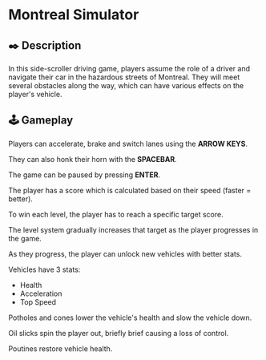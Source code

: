 # Montreal Simulator

## ✒️ Description

In this side-scroller driving game, players assume the role of a driver and navigate their car in the hazardous streets of Montreal. They will meet several obstacles along the way, which can have various effects on the player's vehicle.

## 🕹️ Gameplay

Players can accelerate, brake and switch lanes using the **ARROW KEYS**.

They can also honk their horn with the **SPACEBAR**.

The game can be paused by pressing **ENTER**.

The player has a score which is calculated based on their speed (faster = better).

To win each level, the player has to reach a specific target score.

The level system gradually increases that target as the player progresses in the game.

As they progress, the player can unlock new vehicles with better stats.

Vehicles have 3 stats: 
- Health
- Acceleration
- Top Speed

Potholes and cones lower the vehicle's health and slow the vehicle down.

Oil slicks spin the player out, briefly brief causing a loss of control. 

Poutines  restore vehicle health.